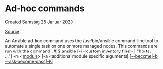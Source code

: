 # Ad-hoc commands
Created Samstag 25 Januar 2020

[Source](https://docs.ansible.com/ansible/latest/user_guide/intro_adhoc.html)

An Ansible ad-hoc command uses the /usr/bin/ansible command-line tool to automate a single task on one or more managed nodes.
This commands are run with the command :
#|$ ansible [-i <custom [inventory](../Inventory.md) files> | "hosts, ..."] -m <[module](../Modules.md)> [-a <additional module specific arguments] [[--become|-b --ask-become-pass|-K](./Security/Administrative_rights.md)] <hosts pattern>



